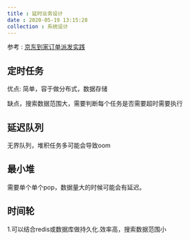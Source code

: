```yaml
---
title : 延时业务设计
date : 2020-05-19 13:15:28
collection : 系统设计
---
```


参考 : [京东到家订单派发实践](https://maimai.cn/article/detail?fid=1023063222&efid=zmVh9Y2UMWwdmuYU8ghnVg)

## 定时任务

优点: 简单，容于做分布式，数据存储

缺点，搜索数据范围大，需要判断每个任务是否需要超时需要执行

## 延迟队列

无界队列，堆积任务多可能会导致oom

## 最小堆

需要单个单个pop，数据量大的时候可能会有延迟。

## 时间轮

1.可以结合redis或数据库做持久化.效率高，搜索数据范围小